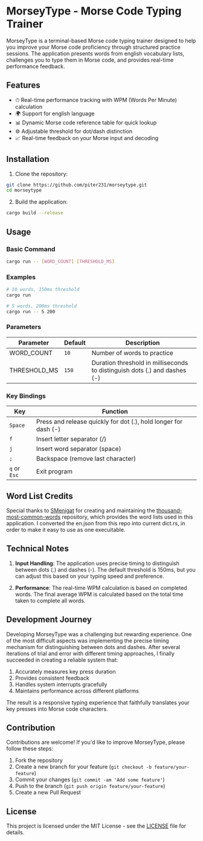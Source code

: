 # MorseyType - Morse Code Typing Trainer

MorseyType is a terminal-based Morse code typing trainer designed to help you improve your Morse code proficiency through structured practice sessions. The application presents words from english vocabulary lists, challenges you to type them in Morse code, and provides real-time performance feedback.

## Features

- ⏱ Real-time performance tracking with WPM (Words Per Minute) calculation
- 🌍 Support for english language
- 📊 Dynamic Morse code reference table for quick lookup
- ⚙️ Adjustable threshold for dot/dash distinction
- 📈 Real-time feedback on your Morse input and decoding

## Installation

1. Clone the repository:

```bash
git clone https://github.com/piter231/morseytype.git
cd morseytype
```

2. Build the application:

```bash
cargo build --release
```

## Usage

### Basic Command

```bash
cargo run -- [WORD_COUNT] [THRESHOLD_MS]
```

### Examples

```bash
# 10 words, 150ms threshold
cargo run

# 5 words, 200ms threshold
cargo run -- 5 200
```

### Parameters

| Parameter    | Default | Description                                                               |
| ------------ | ------- | ------------------------------------------------------------------------- |
| WORD_COUNT   | `10`    | Number of words to practice                                               |
| THRESHOLD_MS | `150`   | Duration threshold in milliseconds to distinguish dots (.) and dashes (-) |

### Key Bindings

| Key          | Function                                                        |
| ------------ | --------------------------------------------------------------- |
| `Space`      | Press and release quickly for dot (.), hold longer for dash (-) |
| `f`          | Insert letter separator (/)                                     |
| `j`          | Insert word separator (space)                                   |
| `;`          | Backspace (remove last character)                               |
| `q` or `Esc` | Exit program                                                    |

## Word List Credits

Special thanks to [SMenigat](https://github.com/SMenigat) for creating and maintaining the [thousand-most-common-words](https://github.com/SMenigat/thousand-most-common-words) repository, which provides the word lists used in this application. I converted the en.json from this repo into current dict.rs, in order to make it easy to use as one execuitable.

## Technical Notes

1. **Input Handling**: The application uses precise timing to distinguish between dots (.) and dashes (-). The default threshold is 150ms, but you can adjust this based on your typing speed and preference.

2. **Performance**: The real-time WPM calculation is based on completed words. The final average WPM is calculated based on the total time taken to complete all words.

## Development Journey

Developing MorseyType was a challenging but rewarding experience. One of the most difficult aspects was implementing the precise timing mechanism for distinguishing between dots and dashes. After several iterations of trial and error with different timing approaches, I finally succeeded in creating a reliable system that:

1. Accurately measures key press duration
2. Provides consistent feedback
3. Handles system interrupts gracefully
4. Maintains performance across different platforms

The result is a responsive typing experience that faithfully translates your key presses into Morse code characters.

## Contribution

Contributions are welcome! If you'd like to improve MorseyType, please follow these steps:

1. Fork the repository
2. Create a new branch for your feature (`git checkout -b feature/your-feature`)
3. Commit your changes (`git commit -am 'Add some feature'`)
4. Push to the branch (`git push origin feature/your-feature`)
5. Create a new Pull Request

## License

This project is licensed under the MIT License - see the [LICENSE](LICENSE) file for details.
